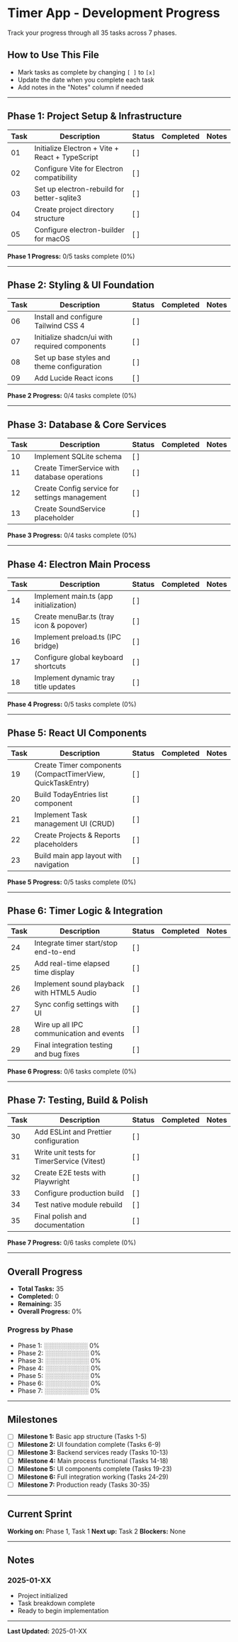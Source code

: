 # Timer App - Development Progress

Track your progress through all 35 tasks across 7 phases.

## How to Use This File
- Mark tasks as complete by changing `[ ]` to `[x]`
- Update the date when you complete each task
- Add notes in the "Notes" column if needed

---

## Phase 1: Project Setup & Infrastructure

| Task | Description | Status | Completed | Notes |
|------|-------------|--------|-----------|-------|
| 01 | Initialize Electron + Vite + React + TypeScript | [ ] | | |
| 02 | Configure Vite for Electron compatibility | [ ] | | |
| 03 | Set up electron-rebuild for better-sqlite3 | [ ] | | |
| 04 | Create project directory structure | [ ] | | |
| 05 | Configure electron-builder for macOS | [ ] | | |

**Phase 1 Progress:** 0/5 tasks complete (0%)

---

## Phase 2: Styling & UI Foundation

| Task | Description | Status | Completed | Notes |
|------|-------------|--------|-----------|-------|
| 06 | Install and configure Tailwind CSS 4 | [ ] | | |
| 07 | Initialize shadcn/ui with required components | [ ] | | |
| 08 | Set up base styles and theme configuration | [ ] | | |
| 09 | Add Lucide React icons | [ ] | | |

**Phase 2 Progress:** 0/4 tasks complete (0%)

---

## Phase 3: Database & Core Services

| Task | Description | Status | Completed | Notes |
|------|-------------|--------|-----------|-------|
| 10 | Implement SQLite schema | [ ] | | |
| 11 | Create TimerService with database operations | [ ] | | |
| 12 | Create Config service for settings management | [ ] | | |
| 13 | Create SoundService placeholder | [ ] | | |

**Phase 3 Progress:** 0/4 tasks complete (0%)

---

## Phase 4: Electron Main Process

| Task | Description | Status | Completed | Notes |
|------|-------------|--------|-----------|-------|
| 14 | Implement main.ts (app initialization) | [ ] | | |
| 15 | Create menuBar.ts (tray icon & popover) | [ ] | | |
| 16 | Implement preload.ts (IPC bridge) | [ ] | | |
| 17 | Configure global keyboard shortcuts | [ ] | | |
| 18 | Implement dynamic tray title updates | [ ] | | |

**Phase 4 Progress:** 0/5 tasks complete (0%)

---

## Phase 5: React UI Components

| Task | Description | Status | Completed | Notes |
|------|-------------|--------|-----------|-------|
| 19 | Create Timer components (CompactTimerView, QuickTaskEntry) | [ ] | | |
| 20 | Build TodayEntries list component | [ ] | | |
| 21 | Implement Task management UI (CRUD) | [ ] | | |
| 22 | Create Projects & Reports placeholders | [ ] | | |
| 23 | Build main app layout with navigation | [ ] | | |

**Phase 5 Progress:** 0/5 tasks complete (0%)

---

## Phase 6: Timer Logic & Integration

| Task | Description | Status | Completed | Notes |
|------|-------------|--------|-----------|-------|
| 24 | Integrate timer start/stop end-to-end | [ ] | | |
| 25 | Add real-time elapsed time display | [ ] | | |
| 26 | Implement sound playback with HTML5 Audio | [ ] | | |
| 27 | Sync config settings with UI | [ ] | | |
| 28 | Wire up all IPC communication and events | [ ] | | |
| 29 | Final integration testing and bug fixes | [ ] | | |

**Phase 6 Progress:** 0/6 tasks complete (0%)

---

## Phase 7: Testing, Build & Polish

| Task | Description | Status | Completed | Notes |
|------|-------------|--------|-----------|-------|
| 30 | Add ESLint and Prettier configuration | [ ] | | |
| 31 | Write unit tests for TimerService (Vitest) | [ ] | | |
| 32 | Create E2E tests with Playwright | [ ] | | |
| 33 | Configure production build | [ ] | | |
| 34 | Test native module rebuild | [ ] | | |
| 35 | Final polish and documentation | [ ] | | |

**Phase 7 Progress:** 0/6 tasks complete (0%)

---

## Overall Progress

- **Total Tasks:** 35
- **Completed:** 0
- **Remaining:** 35
- **Overall Progress:** 0%

### Progress by Phase
- Phase 1: ░░░░░░░░░░ 0%
- Phase 2: ░░░░░░░░░░ 0%
- Phase 3: ░░░░░░░░░░ 0%
- Phase 4: ░░░░░░░░░░ 0%
- Phase 5: ░░░░░░░░░░ 0%
- Phase 6: ░░░░░░░░░░ 0%
- Phase 7: ░░░░░░░░░░ 0%

---

## Milestones

- [ ] **Milestone 1:** Basic app structure (Tasks 1-5)
- [ ] **Milestone 2:** UI foundation complete (Tasks 6-9)
- [ ] **Milestone 3:** Backend services ready (Tasks 10-13)
- [ ] **Milestone 4:** Main process functional (Tasks 14-18)
- [ ] **Milestone 5:** UI components complete (Tasks 19-23)
- [ ] **Milestone 6:** Full integration working (Tasks 24-29)
- [ ] **Milestone 7:** Production ready (Tasks 30-35)

---

## Current Sprint

**Working on:** Phase 1, Task 1
**Next up:** Task 2
**Blockers:** None

---

## Notes

### 2025-01-XX
- Project initialized
- Task breakdown complete
- Ready to begin implementation

---

**Last Updated:** 2025-01-XX
